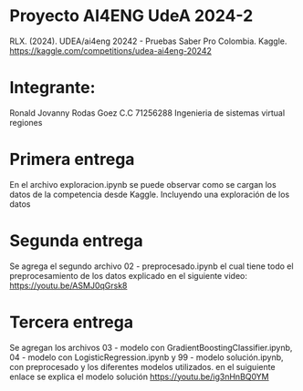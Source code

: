 # Proyecto AI4ENG UdeA 2024-2
RLX. (2024). UDEA/ai4eng 20242 - Pruebas Saber Pro Colombia. Kaggle. https://kaggle.com/competitions/udea-ai4eng-20242
# Integrante:
Ronald Jovanny Rodas Goez 
C.C 71256288
Ingenieria de sistemas virtual regiones

# Primera entrega
En el archivo exploracion.ipynb se puede observar como se cargan los datos de la competencia desde Kaggle. Incluyendo una exploración de los datos

# Segunda entrega
Se agrega el segundo archivo 02 - preprocesado.ipynb el cual tiene todo el preprocesamiento de los datos explicado en el siguiente video: https://youtu.be/ASMJ0qGrsk8

# Tercera entrega
Se agregan los archivos 03 - modelo con GradientBoostingClassifier.ipynb, 04 - modelo con LogisticRegression.ipynb y 99 - modelo solución.ipynb, con preprocesado y los diferentes modelos utilizados. en el suiguiente enlace se explica el modelo solución                  https://youtu.be/ig3nHnBQ0YM
